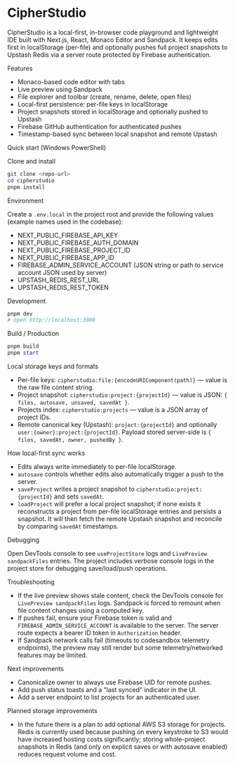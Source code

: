 # CipherStudio

CipherStudio is a local-first, in-browser code playground and lightweight IDE built with Next.js, React, Monaco Editor and Sandpack. It keeps edits first in localStorage (per-file) and optionally pushes full project snapshots to Upstash Redis via a server route protected by Firebase authentication.

Features
- Monaco-based code editor with tabs
- Live preview using Sandpack
- File explorer and toolbar (create, rename, delete, open files)
- Local-first persistence: per-file keys in localStorage
- Project snapshots stored in localStorage and optionally pushed to Upstash
- Firebase GitHub authentication for authenticated pushes
- Timestamp-based sync between local snapshot and remote Upstash

Quick start (Windows PowerShell)

Clone and install

```powershell
git clone <repo-url>
cd cipherstudio
pnpm install
```

Environment

Create a `.env.local` in the project root and provide the following values (example names used in the codebase):

- NEXT_PUBLIC_FIREBASE_API_KEY
- NEXT_PUBLIC_FIREBASE_AUTH_DOMAIN
- NEXT_PUBLIC_FIREBASE_PROJECT_ID
- NEXT_PUBLIC_FIREBASE_APP_ID
- FIREBASE_ADMIN_SERVICE_ACCOUNT (JSON string or path to service account JSON used by server)
- UPSTASH_REDIS_REST_URL
- UPSTASH_REDIS_REST_TOKEN

Development

```powershell
pnpm dev
# open http://localhost:3000
```

Build / Production

```powershell
pnpm build
pnpm start
```

Local storage keys and formats

- Per-file keys: `cipherstudio:file:{encodeURIComponent(path)}` — value is the raw file content string.
- Project snapshot: `cipherstudio:project:{projectId}` — value is JSON: `{ files, autosave, unsaved, savedAt }`.
- Projects index: `cipherstudio:projects` — value is a JSON array of project IDs.
- Remote canonical key (Upstash): `project:{projectId}` and optionally `user:{owner}:project:{projectId}`. Payload stored server-side is `{ files, savedAt, owner, pushedBy }`.

How local-first sync works

- Edits always write immediately to per-file localStorage.
- `autosave` controls whether edits also automatically trigger a push to the server.
- `saveProject` writes a project snapshot to `cipherstudio:project:{projectId}` and sets `savedAt`.
- `loadProject` will prefer a local project snapshot; if none exists it reconstructs a project from per-file localStorage entries and persists a snapshot. It will then fetch the remote Upstash snapshot and reconcile by comparing `savedAt` timestamps.

Debugging

Open DevTools console to see `useProjectStore` logs and `LivePreview sandpackFiles` entries. The project includes verbose console logs in the project store for debugging save/load/push operations.

Troubleshooting

- If the live preview shows stale content, check the DevTools console for `LivePreview sandpackFiles` logs. Sandpack is forced to remount when file content changes using a computed key.
- If pushes fail, ensure your Firebase token is valid and `FIREBASE_ADMIN_SERVICE_ACCOUNT` is available to the server. The server route expects a bearer ID token in `Authorization` header.
- If Sandpack network calls fail (timeouts to codesandbox telemetry endpoints), the preview may still render but some telemetry/networked features may be limited.

Next improvements

- Canonicalize owner to always use Firebase UID for remote pushes.
- Add push status toasts and a "last synced" indicator in the UI.
- Add a server endpoint to list projects for an authenticated user.

Planned storage improvements

- In the future there is a plan to add optional AWS S3 storage for projects. Redis is currently used because pushing on every keystroke to S3 would have increased hosting costs significantly; storing whole-project snapshots in Redis (and only on explicit saves or with autosave enabled) reduces request volume and cost.
